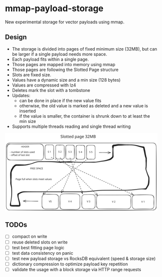 # mmap-payload-storage

New experimental storage for vector payloads using mmap.

## Design

- The storage is divided into pages of fixed minimum size (32MB), but can be larger if a single payload needs more space.
- Each payload fits within a single page.
- Those pages are mapped into memory using mmap
- Those pages are following the Slotted Page structure
- Slots are fixed size.
- Values have a dynamic size and a min size (128 bytes)
- Values are compressed with lz4
- Deletes mark the slot with a tombstone
- Updates:
  - can be done in place if the new value fits
  - otherwise, the old value is marked as deleted and a new value is inserted
  - if the value is smaller, the container is shrunk down to at least the min size
- Supports multiple threads reading and single thread writing

![Slotted Page](./slotted%20pages.svg)

## TODOs

- [ ] compact on write
- [ ] reuse deleted slots on write
- [ ] test best fitting page logic
- [ ] test data consistency on panic
- [ ] test new payload storage vs RocksDB equivalent (speed & storage size)
- [ ] dictionary compression to optimize payload key repetition
- [ ] validate the usage with a block storage via HTTP range requests
